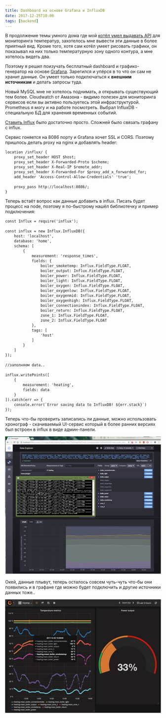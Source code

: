 ```yaml
---
title: Dashboard на основе Grafana и InfluxDB
date: 2017-12-25T10:00
tags: [backend]
---
```


В продолжение темы умного дома где мой [котёл умел выдавать API](https://kurapov.ee/rus/technology/gadgets/smart_home_pellet_burner_RTB30/) для мониторинга температур, захотелось мне вывести эти данные в более приятный вид. Кроме того, хотя сам котёл умеет рисовать графики, он показывал на них только температурную зону одного контура, а мне хотелось видеть два.

Поэтому я решил поизучать бесплатный dashboard и графико-генератор на основе [Grafana](http://grafana.net/). Зарегился и упёрся в то что он сам не хранит данные. Он умеет только подключаться к **внешним источникам** и делать запросы туда. 

Новый MySQL мне не хотелось поднимать, а открывать существующий тем более. Cloudwatch от Амазона - видимо полезен для мониторинга сервисов если вы активно пользуетесь этой инфраструктурой. Prometheus я могу и на работе посмотреть. Выбрал InfluxDB - специальную БД для хранения временных событий.

[Ставить Influx](https://docs.influxdata.com/influxdb/v1.4/introduction/installation/) было достаточно просто. Сложней было связать графану с influx.

Сервис гоняется на 8086 порту и Grafana хочет SSL и CORS. Поэтому пришлось делать proxy на nginx и добавлять header:  

```
location /influx/ {
    proxy_set_header HOST $host;
    proxy_set_header X-Forwarded-Proto $scheme;
    proxy_set_header X-Real-IP $remote_addr;
    proxy_set_header X-Forwarded-For $proxy_add_x_forwarded_for;
    add_header 'Access-Control-Allow-Credentials' 'true';

    proxy_pass http://localhost:8086/;
}
```

Теперь встаёт вопрос как данные добавить в influx. Писать будет процесс на node, поэтому я по-быстрому нашёл библиотечку и пример подключения: 

```
const Influx = require('influx');

const influx = new Influx.InfluxDB({
	host: 'localhost',
	database: 'home',
	schema: [
		{
			measurement: 'response_times',
			fields: {
				boiler_smoketemp: Influx.FieldType.FLOAT,
				boiler_output: Influx.FieldType.FLOAT,
				boiler_power: Influx.FieldType.FLOAT,
				boiler_light: Influx.FieldType.FLOAT,
				boiler_oxygen: Influx.FieldType.FLOAT,
				boiler_oxygenlow: Influx.FieldType.FLOAT,
				boiler_oxygenmid: Influx.FieldType.FLOAT,
				boiler_oxygenhigh: Influx.FieldType.FLOAT,
				boiler_connectionindex: Influx.FieldType.FLOAT,
				boiler_return: Influx.FieldType.FLOAT,
				zone_1: Influx.FieldType.FLOAT,
				zone_2: Influx.FieldType.FLOAT
			},
			tags: [
				'host'
			]
		}
	]
});

//заполняем data..

influx.writePoints([
	{
		measurement: 'heating',
		fields: data
	}
]).catch(err => {
	console.error(`Error saving data to InfluxDB! ${err.stack}`)
});
```

Теперь что-бы проверить записались ли данные, можно использовать хронограф - скачиваемый UI-сервис который в более ранних версиях был встроен в influx в виде админ-панели.

![](img/Pasted%20image%2020241016133602.png)

Окей, данные плывут, теперь осталось совсем чуть-чуть что-бы они появились и в графане где можно будет подключить и другие источники данных тоже..

![](img/Pasted%20image%2020241016133611.png)
